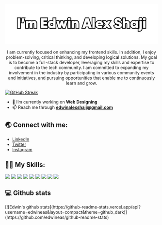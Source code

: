<p align="center">
<img alt="banner" src="Frame 1.png"></p>
<p align="center">I am currently focused on enhancing my frontend skills. In addition, I enjoy problem-solving, critical thinking, and developing logical solutions. My goal is to become a full-stack developer, leveraging my skills and expertise to contribute to the tech community. I am committed to expanding my involvement in the industry by participating in various community events and initiatives, and pursuing opportunities that enable me to continuously learn and grow.<p>

[![GitHub Streak](https://streak-stats.demolab.com?user=edwineas&theme=dark)](https://git.io/streak-stats) 


- 🚀 I’m currently working on **Web Designing**
- 📫 Reach me through **edwinalexshaji@gmail.com**

<h2 align="left">🌏 Connect with me:</h2>

- [LinkedIn](https://www.linkedin.com/in/edwinalexshaji/)
- [Twitter](https://twitter.com/edwinalexshaji)
- [Instagram](https://www.instagram.com/z4_edwin_alex/)


<h2 align="left">👨‍💻 My Skills:</h2>
<p align="left">
<img src="https://img.shields.io/badge/Typing%20(50WPM)-blue?style=for-the-badge&logo=Speedtest&color=404040"/>
<img src="https://img.shields.io/badge/java-%23ED8B00.svg?&style=for-the-badge&logo=java&logoColor=white"/>
<img src="https://img.shields.io/badge/c%20-%2300599C.svg?&style=for-the-badge&logo=c&logoColor=white"/>
<img src="https://img.shields.io/badge/html5%20-%23E34F26.svg?&style=for-the-badge&logo=html5&logoColor=white"/>
<img src="https://img.shields.io/badge/css3%20-%231572B6.svg?&style=for-the-badge&logo=css3&logoColor=white"/>
<img src="https://img.shields.io/badge/bootstrap%20-%23563D7C.svg?&style=for-the-badge&logo=bootstrap&logoColor=white"/>
<img src="https://img.shields.io/badge/github%20-%23121011.svg?&style=for-the-badge&logo=github&logoColor=white"/>
<img src="https://img.shields.io/badge/markdown-%23000000.svg?&style=for-the-badge&logo=markdown&logoColor=white"/>
<img src="https://img.shields.io/badge/figma-0AC97F?style=for-the-badge&logo=figma&logoColor=white"/>

<h2 align="left">💻 Github stats</h2>
[![Edwin's github stats](https://github-readme-stats.vercel.app/api?username=edwineas&layout=compact&theme=github_dark)](https://github.com/edwineas/github-readme-stats)

</p>

